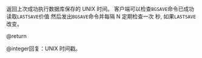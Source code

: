 返回上次成功执行数据库保存的 UNIX 时间。
客户端可以检查`BGSAVE`命令已成功读取`LASTSAVE`价值
然后发出`BGSAVE`命令并每隔 N 定期检查一次
秒, 如果`LASTSAVE`改变。

@return

@integer回复：UNIX 时间戳。
